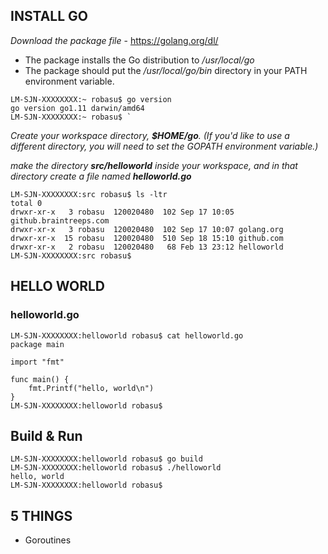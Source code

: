 
## INSTALL GO

*Download the package file* -
https://golang.org/dl/

- The package installs the Go distribution to */usr/local/go*
- The package should put the */usr/local/go/bin* directory in your PATH environment variable. 

```
LM-SJN-XXXXXXXX:~ robasu$ go version
go version go1.11 darwin/amd64
LM-SJN-XXXXXXXX:~ robasu$ `
```

*Create your workspace directory, **$HOME/go**. (If you'd like to use a different directory, you will need to set the GOPATH environment variable.)*

*make the directory **src/helloworld** inside your workspace, and in that directory create a file named **helloworld.go***

```
LM-SJN-XXXXXXXX:src robasu$ ls -ltr
total 0
drwxr-xr-x   3 robasu  120020480  102 Sep 17 10:05 github.braintreeps.com
drwxr-xr-x   3 robasu  120020480  102 Sep 17 10:07 golang.org
drwxr-xr-x  15 robasu  120020480  510 Sep 18 15:10 github.com
drwxr-xr-x   2 robasu  120020480   68 Feb 13 23:12 helloworld
LM-SJN-XXXXXXXX:src robasu$ 
```
## HELLO WORLD 
### helloworld.go
```
LM-SJN-XXXXXXXX:helloworld robasu$ cat helloworld.go 
package main

import "fmt"

func main() {
	fmt.Printf("hello, world\n")
}
LM-SJN-XXXXXXXX:helloworld robasu$ 
```

## Build & Run

```
LM-SJN-XXXXXXXX:helloworld robasu$ go build
LM-SJN-XXXXXXXX:helloworld robasu$ ./helloworld 
hello, world
LM-SJN-XXXXXXXX:helloworld robasu$ 
```

## 5 THINGS
- Goroutines
